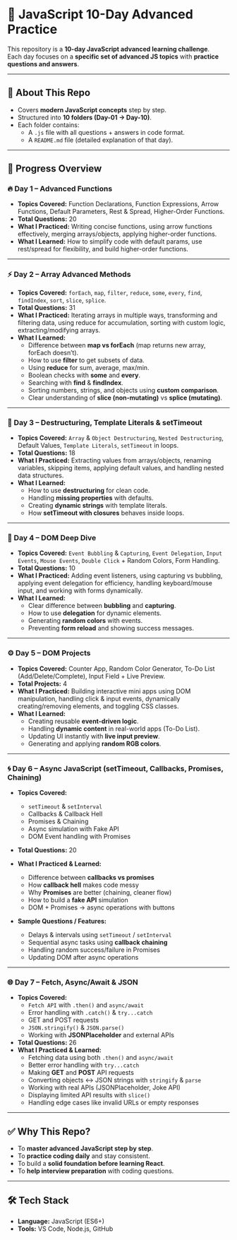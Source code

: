 # 🚀 JavaScript 10-Day Advanced Practice

This repository is a **10-day JavaScript advanced learning challenge**.  
Each day focuses on a **specific set of advanced JS topics** with **practice questions and answers**.

---

## 📘 About This Repo
- Covers **modern JavaScript concepts** step by step.  
- Structured into **10 folders (Day-01 → Day-10)**.  
- Each folder contains:
  - A `.js` file with all questions + answers in code format.
  - A `README.md` file (detailed explanation of that day).

---

## 📅 Progress Overview

### 🔥 Day 1 – Advanced Functions
- **Topics Covered:** Function Declarations, Function Expressions, Arrow Functions, Default Parameters, Rest & Spread, Higher-Order Functions.  
- **Total Questions:** 20  
- **What I Practiced:** Writing concise functions, using arrow functions effectively, merging arrays/objects, applying higher-order functions.  
- **What I Learned:** How to simplify code with default params, use rest/spread for flexibility, and build higher-order functions.

---

### ⚡ Day 2 – Array Advanced Methods
- **Topics Covered:** `forEach`, `map`, `filter`, `reduce`, `some`, `every`, `find`, `findIndex`, `sort`, `slice`, `splice`.  
- **Total Questions:** 31
- **What I Practiced:** Iterating arrays in multiple ways, transforming and filtering data, using reduce for accumulation, sorting with custom logic, extracting/modifying arrays.  
- **What I Learned:**  
  - Difference between **map vs forEach** (map returns new array, forEach doesn’t).  
  - How to use **filter** to get subsets of data.  
  - Using **reduce** for sum, average, max/min.  
  - Boolean checks with **some** and **every**.  
  - Searching with **find** & **findIndex**.  
  - Sorting numbers, strings, and objects using **custom comparison**.  
  - Clear understanding of **slice (non-mutating)** vs **splice (mutating)**.

---

### 📘 Day 3 – Destructuring, Template Literals & setTimeout
- **Topics Covered:** `Array` & `Object Destructuring`, `Nested Destructuring`, Default Values, `Template Literals`, `setTimeout` in loops.  
- **Total Questions:** 18  
- **What I Practiced:** Extracting values from arrays/objects, renaming variables, skipping items, applying default values, and handling nested data structures.  
- **What I Learned:**  
  - How to use **destructuring** for clean code.  
  - Handling **missing properties** with defaults.  
  - Creating **dynamic strings** with template literals.  
  - How **setTimeout with closures** behaves inside loops.  

---

### 🎯 Day 4 – DOM Deep Dive
- **Topics Covered:** `Event Bubbling` & `Capturing`, `Event Delegation`, `Input Events`, `Mouse Events`, `Double Click` + Random Colors, Form Handling.  
- **Total Questions:** 10  
- **What I Practiced:** Adding event listeners, using capturing vs bubbling, applying event delegation for efficiency, handling keyboard/mouse input, and working with forms dynamically.  
- **What I Learned:**  
  - Clear difference between **bubbling** and **capturing**.  
  - How to use **delegation** for dynamic elements.  
  - Generating **random colors** with events.  
  - Preventing **form reload** and showing success messages.  

---

### ⚙️ Day 5 – DOM Projects
- **Topics Covered:** Counter App, Random Color Generator, To-Do List (Add/Delete/Complete), Input Field + Live Preview.  
- **Total Projects:** 4  
- **What I Practiced:** Building interactive mini apps using DOM manipulation, handling click & input events, dynamically creating/removing elements, and toggling CSS classes.  
- **What I Learned:**  
  - Creating reusable **event-driven logic**.  
  - Handling **dynamic content** in real-world apps (To-Do List).  
  - Updating UI instantly with **live input preview**.  
  - Generating and applying **random RGB colors**.  

---

### 🌀 Day 6 – Async JavaScript (setTimeout, Callbacks, Promises, Chaining)
- **Topics Covered:**  
  - `setTimeout` & `setInterval`  
  - Callbacks & Callback Hell  
  - Promises & Chaining  
  - Async simulation with Fake API  
  - DOM Event handling with Promises
- **Total Questions:** 20  
- **What I Practiced & Learned:**  
  - Difference between **callbacks vs promises**  
  - How **callback hell** makes code messy  
  - Why **Promises** are better (chaining, cleaner flow)  
  - How to build a **fake API** simulation  
  - DOM + Promises → async operations with buttons  

- **Sample Questions / Features:**  
  - Delays & intervals using `setTimeout` / `setInterval`  
  - Sequential async tasks using **callback chaining**  
  - Handling random success/failure in Promises  
  - Updating DOM after async operations  

---

### 🌐 Day 7 – Fetch, Async/Await & JSON
- **Topics Covered:**  
  - `Fetch API` with `.then()` and `async/await`  
  - Error handling with `.catch()` & `try...catch`  
  - GET and POST requests  
  - `JSON.stringify()` & `JSON.parse()`  
  - Working with **JSONPlaceholder** and external APIs  
- **Total Questions:** 26  
- **What I Practiced & Learned:**  
  - Fetching data using both `.then()` and `async/await`  
  - Better error handling with `try...catch`  
  - Making **GET** and **POST** API requests  
  - Converting objects ↔ JSON strings with `stringify` & `parse`  
  - Working with real APIs (JSONPlaceholder, Joke API)  
  - Displaying limited API results with `slice()`  
  - Handling edge cases like invalid URLs or empty responses  

---

## ✅ Why This Repo?
- To **master advanced JavaScript step by step**.  
- To **practice coding daily** and stay consistent.  
- To build a **solid foundation before learning React**.  
- To **help interview preparation** with coding questions.

---

## 🛠️ Tech Stack
- **Language:** JavaScript (ES6+)  
- **Tools:** VS Code, Node.js, GitHub  
